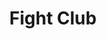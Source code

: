 ---
title: "Fight Club"

year: 1999

director: "David Fincher"

summary: "Insomniac Office rat & co expresses disappointment with society through soap, bare-knuckle fights and low-key terrorism"

comment: "I hate this movie, but I love the scenes in it."

image: "https://media.giphy.com/media/JQtjrjz75ttYY/giphy.gif"

imdb: "https://www.imdb.com/title/tt0137523/"

quotes:
  - "Now, a question of etiquette - as I pass, do I give you the ass or the crotch?"
  - "I am Jack's inflamed sense of rejection."
---